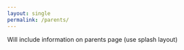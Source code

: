 ```yaml
---
layout: single
permalink: /parents/
---
```


Will include information on parents page (use splash layout)
